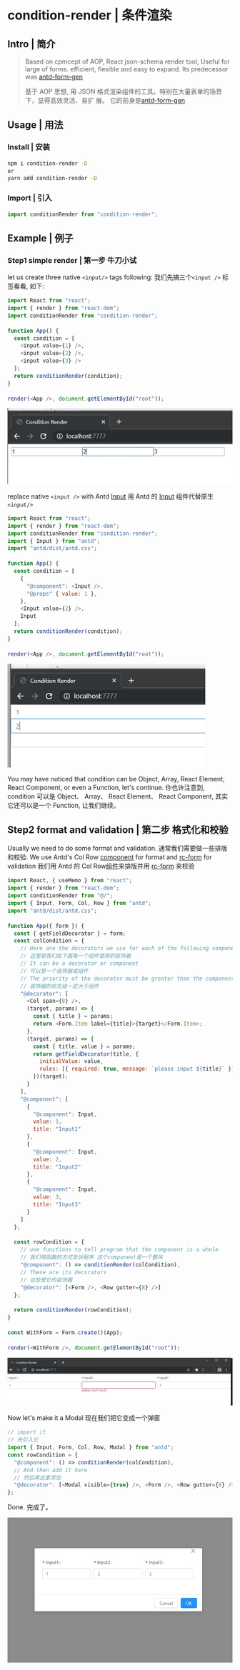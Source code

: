 # condition-render | 条件渲染

## Intro | 简介

> Based on cpmcept of AOP, React json-schema render tool, Useful for large of
> forms. efficient, flexible and easy to expand.
> Its predecessor was [antd-form-gen](https://www.npmjs.com/package/antd-form-gen)
>
> 基于 AOP 思想, 用 JSON 格式渲染组件的工具。特别在大量表单的场景下，显得高效灵活、易扩
> 展。
> 它的前身是[antd-form-gen](https://www.npmjs.com/package/antd-form-gen)

## Usage | 用法

### Install | 安装

```bash
npm i condition-render -D
or
yarn add condition-render -D
```

### Import | 引入

```javascript
import conditionRender from "condition-render";
```

## Example | 例子

### Step1 simple render | 第一步 牛刀小试

let us create three native `<input/>` tags following:
我们先搞三个`<input />` 标签看看, 如下:

```js
import React from "react";
import { render } from "react-dom";
import conditionRender from "condition-render";

function App() {
  const condition = [
    <input value={1} />,
    <input value={2} />,
    <input value={3} />
  ];
  return conditionRender(condition);
}

render(<App />, document.getElementById("root"));
```

![step1_1](./examples/doc/assets/step1_1.jpg)

replace native `<input />` with Antd [Input][input]
用 Antd 的 [Input][input-cn] 组件代替原生`<input/>`

```js
import React from "react";
import { render } from "react-dom";
import conditionRender from "condition-render";
import { Input } from "antd";
import "antd/dist/antd.css";

function App() {
  const condition = [
    {
      "@component": <Input />,
      "@props" { value: 1 },
    },
    <Input value={2} />,
    Input
  ];
  return conditionRender(condition);
}

render(<App />, document.getElementById("root"));
```

![step1_2](./examples/doc/assets/step1_2.jpg)

You may have noticed that condition can be Object, Array, React Element,
React Component, or even a Function, let's continue.
你也许注意到, condition 可以是 Object、 Array、 React Element、 React Component,
其实它还可以是一个 Function, 让我们继续。

## Step2 format and validation | 第二步 格式化和校验

Usually we need to do some format and validation.
通常我们需要做一些排版和校验.
We use Antd's Col Row [component][grid] for format and [rc-form][rc-form] for validation
我们用 Antd 的 Col Row[组件][grid-cn]来排版并用 [rc-form][rc-form] 来校验

```js
import React, { useMemo } from "react";
import { render } from "react-dom";
import conditionRender from "@/";
import { Input, Form, Col, Row } from "antd";
import "antd/dist/antd.css";

function App({ form }) {
  const { getFieldDecorator } = form;
  const colCondition = {
    // Here are the decorators we use for each of the following components
    // 这里是我们给下面每一个组件使用的装饰器
    // It can be a decorator or component
    // 可以是一个装饰器或组件
    // The priority of the decorator must be greater than the component
    // 装饰器的优先级一定大于组件
    "@decorator": [
      <Col span={8} />,
      (target, params) => {
        const { title } = params;
        return <Form.Item label={title}>{target}</Form.Item>;
      },
      (target, params) => {
        const { title, value } = params;
        return getFieldDecorator(title, {
          initialValue: value,
          rules: [{ required: true, message: `please input ${title}` }]
        })(target);
      }
    ],
    "@component": [
      {
        "@component": Input,
        value: 1,
        title: "Input1"
      },
      {
        "@component": Input,
        value: 2,
        title: "Input2"
      },
      {
        "@component": Input,
        value: 3,
        title: "Input3"
      }
    ]
  };

  const rowCondition = {
    // use functions to tell program that the component is a whole
    // 我们用函数的方式告诉程序 这个component是一个整体
    "@component": () => conditionRender(colCondition),
    // These are its decorators
    // 这些是它的装饰器
    "@decorator": [<Form />, <Row gutter={8} />]
  };

  return conditionRender(rowCondition);
}

const WithForm = Form.create()(App);

render(<WithForm />, document.getElementById("root"));
```

![step2_1](./examples/doc/assets/step2_1.jpg)

Now let's make it a Modal
现在我们把它变成一个弹窗

```js
// import it
// 先引入它
import { Input, Form, Col, Row, Modal } from "antd";
const rowCondition = {
  "@component": () => conditionRender(colCondition),
  // And then add it here
  // 然后再这里添加
  "@decorator": [<Modal visible={true} />, <Form />, <Row gutter={8} />]
};
```

Done.
完成了。

![step2_2](./examples/doc/assets/step2_2.jpg)

[rc-form]: https://www.npmjs.com/package/rc-form
[grid-cn]: https://ant.design/components/grid-cn/
[grid]: https://ant.design/components/grid/
[input-cn]: https://ant.design/components/input-cn/
[input]: https://ant.design/components/input/
[antd]: https://ant.design/
[antd-cn]: https://ant.design/index-cn
